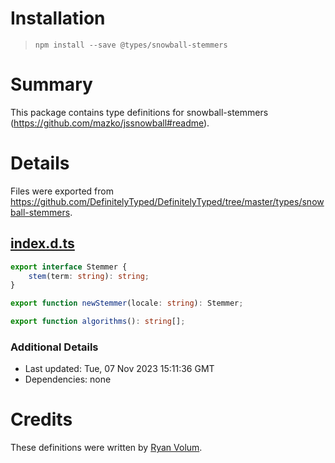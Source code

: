 # Installation
> `npm install --save @types/snowball-stemmers`

# Summary
This package contains type definitions for snowball-stemmers (https://github.com/mazko/jssnowball#readme).

# Details
Files were exported from https://github.com/DefinitelyTyped/DefinitelyTyped/tree/master/types/snowball-stemmers.
## [index.d.ts](https://github.com/DefinitelyTyped/DefinitelyTyped/tree/master/types/snowball-stemmers/index.d.ts)
````ts
export interface Stemmer {
    stem(term: string): string;
}

export function newStemmer(locale: string): Stemmer;

export function algorithms(): string[];

````

### Additional Details
 * Last updated: Tue, 07 Nov 2023 15:11:36 GMT
 * Dependencies: none

# Credits
These definitions were written by [Ryan Volum](https://github.com/ryanvolum).

